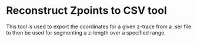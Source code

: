 # Reconstruct Zpoints to CSV tool
This tool is used to export the coordinates for a given z-trace from a .ser file to then be used for segmenting a z-length over a specified range.
